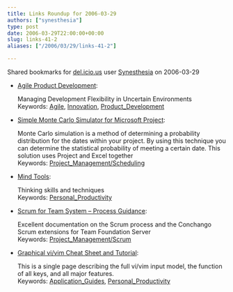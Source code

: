 ```yaml
---
title: Links Roundup for 2006-03-29
authors: ["synesthesia"]
type: post
date: 2006-03-29T22:00:00+00:00
slug: links-41-2 
aliases: ["/2006/03/29/links-41-2"]

---
```

Shared bookmarks for [del.icio.us][1] user  [Synesthesia][2] on 2006-03-29

  * [Agile Product Development][3]:
  
    Managing Development Flexibility in Uncertain Environments   
    Keywords: [Agile][4], [Innovation][5], [Product_Development][6]
  * [Simple Monte Carlo Simulator for Microsoft Project][7]:
  
    Monte Carlo simulation is a method of determining a probability distribution for the dates within your project. By using this technique you can determine the statistical probability of meeting a certain date. This solution uses Project and Excel together   
    Keywords: [Project_Management/Scheduling][8]
  * [Mind Tools][9]:
  
    Thinking skills and techniques   
    Keywords: [Personal_Productivity][10]
  * [Scrum for Team System &#8211; Process Guidance][11]:
  
    Excellent documentation on the Scrum process and the Conchango Scrum extensions for Team Foundation Server   
    Keywords: [Project_Management/Scrum][12]
  * [Graphical vi/vim Cheat Sheet and Tutorial][13]:
  
    This is a single page describing the full vi/vim input model, the function of all keys, and all major features.   
    Keywords: [Application_Guides][14], [Personal_Productivity][10]

 [1]: https://del.icio.us/
 [2]: https://del.icio.us/synesthesia
 [3]: https://www.bus.ualberta.ca/mlounsbury/ORG659/readings/thomke.pdf "https://www.bus.ualberta.ca/mlounsbury/ORG659/readings/thomke.pdf"
 [4]: https://del.icio.us/synesthesia/Agile
 [5]: https://del.icio.us/synesthesia/Innovation
 [6]: https://del.icio.us/synesthesia/Product_Development
 [7]: https://www.masamiki.com/project/blackjack.htm "https://www.masamiki.com/project/blackjack.htm"
 [8]: https://del.icio.us/synesthesia/Project_Management/Scheduling
 [9]: https://www.mindtools.com/ "https://www.mindtools.com/"
 [10]: https://del.icio.us/synesthesia/Personal_Productivity
 [11]: https://www.scrumforteamsystem.com/ProcessGuidance/ProcessGuidance.html "https://www.scrumforteamsystem.com/ProcessGuidance/ProcessGuidance.html"
 [12]: https://del.icio.us/synesthesia/Project_Management/Scrum
 [13]: https://www.viemu.com/a_vi_vim_graphical_cheat_sheet_tutorial.html "https://www.viemu.com/a_vi_vim_graphical_cheat_sheet_tutorial.html"
 [14]: https://del.icio.us/synesthesia/Application_Guides
